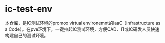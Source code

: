 # ic-test-env
本仓库，是IC测试环境的promox virtual environemnt的IaaC（Infrastructure as a Code）。在pve环境下，一键拉起IC测试环境，方便CAD、IT或IC研发人员快速构建自己的测试环境。

